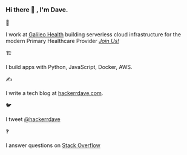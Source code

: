 ### Hi there 👋 , I'm Dave.

:briefcase:

I work at [Galileo Health](https://galileohealth.com) building serverless cloud infrastructure for the modern Primary Healthcare Provider _[Join Us!](https://careers.galileo.io/)_

:building_construction:

I build apps with Python, JavaScript, Docker, AWS.

:writing_hand:

I write a tech blog at [hackerrdave.com](https://hackerrdave.com).

:bird:

I tweet [@hackerrdave](https://twitter.com/hackerrdave)

:question:

I answer questions on [Stack Overflow](https://stackoverflow.com/users/2692595/hackerrdave)
